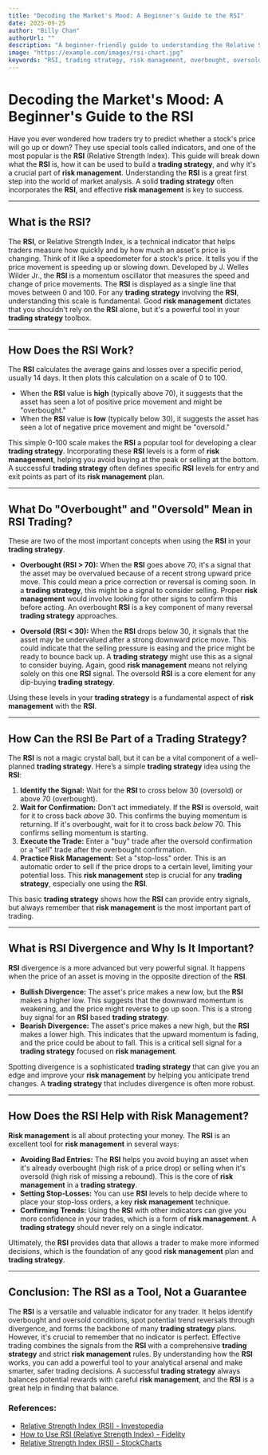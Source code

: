 ```yaml
---
title: "Decoding the Market's Mood: A Beginner's Guide to the RSI"
date: 2025-09-25
author: "Billy Chan"
authorUrl: ""
description: "A beginner-friendly guide to understanding the Relative Strength Index (RSI). Learn what the RSI is, how to use it in a trading strategy, and its importance for risk management."
image: "https://example.com/images/rsi-chart.jpg"
keywords: "RSI, trading strategy, risk management, overbought, oversold, divergence, technical indicator, trading, investing, stock market"
---
```


# Decoding the Market's Mood: A Beginner's Guide to the RSI

Have you ever wondered how traders try to predict whether a stock's price will go up or down? They use special tools called indicators, and one of the most popular is the **RSI** (Relative Strength Index). This guide will break down what the **RSI** is, how it can be used to build a **trading strategy**, and why it's a crucial part of **risk management**. Understanding the **RSI** is a great first step into the world of market analysis. A solid **trading strategy** often incorporates the **RSI**, and effective **risk management** is key to success.

---

## What is the RSI?

The **RSI**, or Relative Strength Index, is a technical indicator that helps traders measure how quickly and by how much an asset's price is changing. Think of it like a speedometer for a stock's price. It tells you if the price movement is speeding up or slowing down. Developed by J. Welles Wilder Jr., the **RSI** is a momentum oscillator that measures the speed and change of price movements. The **RSI** is displayed as a single line that moves between 0 and 100. For any **trading strategy** involving the **RSI**, understanding this scale is fundamental. Good **risk management** dictates that you shouldn't rely on the **RSI** alone, but it's a powerful tool in your **trading strategy** toolbox.

---

## How Does the RSI Work?

The **RSI** calculates the average gains and losses over a specific period, usually 14 days. It then plots this calculation on a scale of 0 to 100.

* When the **RSI** value is **high** (typically above 70), it suggests that the asset has seen a lot of positive price movement and might be "overbought."
* When the **RSI** value is **low** (typically below 30), it suggests the asset has seen a lot of negative price movement and might be "oversold."

This simple 0-100 scale makes the **RSI** a popular tool for developing a clear **trading strategy**. Incorporating these **RSI** levels is a form of **risk management**, helping you avoid buying at the peak or selling at the bottom. A successful **trading strategy** often defines specific **RSI** levels for entry and exit points as part of its **risk management** plan.

---

## What Do "Overbought" and "Oversold" Mean in RSI Trading?

These are two of the most important concepts when using the **RSI** in your **trading strategy**.

* **Overbought (RSI > 70):** When the **RSI** goes above 70, it's a signal that the asset may be overvalued because of a recent strong upward price move. This could mean a price correction or reversal is coming soon. In a **trading strategy**, this might be a signal to consider selling. Proper **risk management** would involve looking for other signs to confirm this before acting. An overbought **RSI** is a key component of many reversal **trading strategy** approaches.

* **Oversold (RSI < 30):** When the **RSI** drops below 30, it signals that the asset may be undervalued after a strong downward price move. This could indicate that the selling pressure is easing and the price might be ready to bounce back up. A **trading strategy** might use this as a signal to consider buying. Again, good **risk management** means not relying solely on this one **RSI** signal. The oversold **RSI** is a core element for any dip-buying **trading strategy**.

Using these levels in your **trading strategy** is a fundamental aspect of **risk management** with the **RSI**.

---

## How Can the RSI Be Part of a Trading Strategy?

The **RSI** is not a magic crystal ball, but it can be a vital component of a well-planned **trading strategy**. Here’s a simple **trading strategy** idea using the **RSI**:

1.  **Identify the Signal:** Wait for the **RSI** to cross below 30 (oversold) or above 70 (overbought).
2.  **Wait for Confirmation:** Don't act immediately. If the **RSI** is oversold, wait for it to cross back *above* 30. This confirms the buying momentum is returning. If it's overbought, wait for it to cross back *below* 70. This confirms selling momentum is starting.
3.  **Execute the Trade:** Enter a "buy" trade after the oversold confirmation or a "sell" trade after the overbought confirmation.
4.  **Practice Risk Management:** Set a "stop-loss" order. This is an automatic order to sell if the price drops to a certain level, limiting your potential loss. This **risk management** step is crucial for any **trading strategy**, especially one using the **RSI**.

This basic **trading strategy** shows how the **RSI** can provide entry signals, but always remember that **risk management** is the most important part of trading.

---

## What is RSI Divergence and Why Is It Important?

**RSI** divergence is a more advanced but very powerful signal. It happens when the price of an asset is moving in the opposite direction of the **RSI**.

* **Bullish Divergence:** The asset's price makes a new low, but the **RSI** makes a higher low. This suggests that the downward momentum is weakening, and the price might reverse to go up soon. This is a strong buy signal for an **RSI** based **trading strategy**.
* **Bearish Divergence:** The asset's price makes a new high, but the **RSI** makes a lower high. This indicates that the upward momentum is fading, and the price could be about to fall. This is a critical sell signal for a **trading strategy** focused on **risk management**.

Spotting divergence is a sophisticated **trading strategy** that can give you an edge and improve your **risk management** by helping you anticipate trend changes. A **trading strategy** that includes divergence is often more robust.

---

## How Does the RSI Help with Risk Management?

**Risk management** is all about protecting your money. The **RSI** is an excellent tool for **risk management** in several ways:

* **Avoiding Bad Entries:** The **RSI** helps you avoid buying an asset when it's already overbought (high risk of a price drop) or selling when it's oversold (high risk of missing a rebound). This is the core of **risk management** in a **trading strategy**.
* **Setting Stop-Losses:** You can use **RSI** levels to help decide where to place your stop-loss orders, a key **risk management** technique.
* **Confirming Trends:** Using the **RSI** with other indicators can give you more confidence in your trades, which is a form of **risk management**. A **trading strategy** should never rely on a single indicator.

Ultimately, the **RSI** provides data that allows a trader to make more informed decisions, which is the foundation of any good **risk management** plan and **trading strategy**.

---

## Conclusion: The RSI as a Tool, Not a Guarantee

The **RSI** is a versatile and valuable indicator for any trader. It helps identify overbought and oversold conditions, spot potential trend reversals through divergence, and forms the backbone of many **trading strategy** plans. However, it's crucial to remember that no indicator is perfect. Effective trading combines the signals from the **RSI** with a comprehensive **trading strategy** and strict **risk management** rules. By understanding how the **RSI** works, you can add a powerful tool to your analytical arsenal and make smarter, safer trading decisions. A successful **trading strategy** always balances potential rewards with careful **risk management**, and the **RSI** is a great help in finding that balance.

### References:
* [Relative Strength Index (RSI) - Investopedia](https://www.investopedia.com/terms/r/rsi.asp)
* [How to Use RSI (Relative Strength Index) - Fidelity](https://www.fidelity.com/learning-center/trading-investing/technical-analysis/technical-indicator-guide/rsi)
* [Relative Strength Index (RSI) - StockCharts](https://school.stockcharts.com/doku.php?id=technical_indicators:relative_strength_index_rsi)
